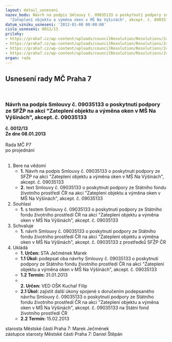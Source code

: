 ```yaml
---
layout: detail_usneseni
nazev_bodu: Návrh na podpis Smlouvy č. 09035133 o poskytnutí podpory ze SFŽP na akci
  "Zateplení objektu a výměna oken v MŠ Na Výšinách", akcept. č. 09035133
datum_vzniku_usneseni: '2013-01-08 00:00:00'
cislo_usneseni: 0012/13
prilohy:
- https://praha7.cz/wp-content/uploads/councilResolution/Resolutions/24369/1-13-smlouva_o_poskytnut%c3%ad_dotace.pdf
- https://praha7.cz/wp-content/uploads/councilResolution/Resolutions/24369/1-13-0770_09-r_z_jedn%c3%a1n%c3%ad_%c4%8d_39_ze_dne_10_08_2009.doc
- https://praha7.cz/wp-content/uploads/councilResolution/Resolutions/24369/1-13-usnes.%c4%8d.0204_09-z.doc
- https://praha7.cz/wp-content/uploads/councilResolution/Resolutions/24369/1-13-%c4%8d__0799_10-r_z_jedn%c3%a1n%c3%ad_%c4%8d_44_ze_dne_24_08_2010.doc
organ: rada
---
```

<div id="ucUsn_pList" class="usn">
	<span><h2>Usnesení rady MČ Praha 7 </h2>
<br></span><div class="standBody">
<span><h3>Návrh na podpis Smlouvy č. 09035133 o poskytnutí podpory ze SFŽP na akci "Zateplení objektu a výměna oken v MŠ Na Výšinách", akcept. č. 09035133</h3></span><div class="center">
		<strong>č. 0012/13</strong><br>
	</div>
<div class="center">
		<strong>Ze dne 08.01.2013</strong><br><br>
	</div>Rada MČ P7<br> po projednání<br><br><ol>
<li>Bere na vědomí<ul>
<li>
<strong>1.</strong> Návrh na podpis Smlouvy č. 09035133 o poskytnutí podpory ze SFŽP na akci "Zateplení objektu a výměna oken v MŠ Na Výšinách", akcept. č. 09035133</li>
<li>
<strong>2.</strong> text Smlouvy č. 09035133 o poskytnutí podpory ze Státního fondu životního prostředí ČR na akci "Zateplení objektu a výměna oken v MŠ Na Výšinách", akcept. č. 09035133 </li>
</ul>
</li>
<li>Souhlasí<ul><li>
<strong>1.</strong> s textem Smlouvy č. 09035133 o poskytnutí podpory ze Státního fondu životního prostředí ČR na akci "Zateplení objektu a výměna oken v MŠ Na Výšinách", akcept. č. 09035133 </li></ul>
</li>
<li>Schvaluje<ul><li>
<strong>1.</strong> návrh Smlouvy č. 09035133 o poskytnutí podpory ze Státního fondu životního prostředí ČR na akci "Zateplení objektu a výměna oken v MŠ Na Výšinách", akcept. č. 09035133 z prostředků SFŽP ČR </li></ul>
</li>
<li>Ukládá<ul>
<li>
<strong>1. Určen: </strong>STA Ječmének Marek</li>
<li>
<strong>1.1 Úkol: </strong>podepsat oba návrhy Smlouvy č. 09035133 o poskytnutí podpory ze Státního fondu životního prostředí ČR na akci "Zateplení objektu a výměna oken v MŠ Na Výšinách", akcept. č. 09035133 </li>
<li>
<strong>1.2 Termín: </strong>31.01.2013</li>
<li>
<strong><br>2. Určen: </strong>VED OŠK Kuchař Filip</li>
<li>
<strong>2.1 Úkol: </strong>zajistit další úkony spojené s doručením podepsaného návrhu Smlouvy  č. 09035133 o poskytnutí podpory ze Státního fondu životního prostředí ČR na akci "Zateplení objektu a výměna oken v MŠ Na Výšinách", akcept. č. 09035133 na Státní fond životního prostředí ČR</li>
<li>
<strong>2.2 Termín: </strong>15.02.2013</li>
</ul>
</li>
</ol>starosta Městské části Praha 7: Marek Ječmének<br>zástupce starosty Městské části Praha 7: Daniel Štěpán 
</div>
</div>